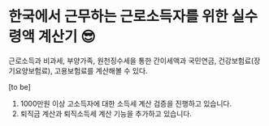 # 한국에서 근무하는 근로소득자를 위한 실수령액 계산기 😎

근로소득과 비과세, 부양가족, 원천징수세을 통한 간이세액과 국민연금, 건강보험료(장기요양보험료), 고용보험료를 계산해볼 수 있다.


[to be]
1. 1000만원 이상 고소득자에 대한 소득세 계산 검증을 진행하고 있습니다.
2. 퇴직금 계산과 퇴직소득세 계산 기능을 추가하고 있습니다.